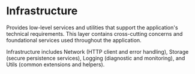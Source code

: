 # Infrastructure

Provides low-level services and utilities that support the application's technical requirements. This layer contains cross-cutting concerns and foundational services used throughout the application.

Infrastructure includes Network (HTTP client and error handling), Storage (secure persistence services), Logging (diagnostic and monitoring), and Utils (common extensions and helpers).